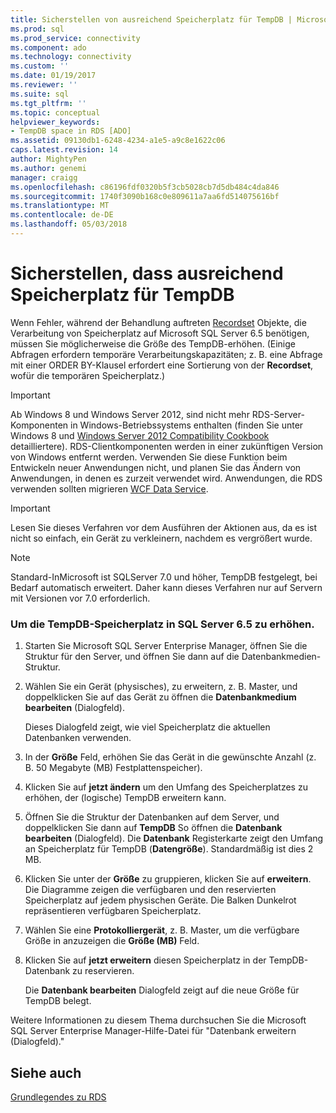 ```yaml
---
title: Sicherstellen von ausreichend Speicherplatz für TempDB | Microsoft Docs
ms.prod: sql
ms.prod_service: connectivity
ms.component: ado
ms.technology: connectivity
ms.custom: ''
ms.date: 01/19/2017
ms.reviewer: ''
ms.suite: sql
ms.tgt_pltfrm: ''
ms.topic: conceptual
helpviewer_keywords:
- TempDB space in RDS [ADO]
ms.assetid: 09130db1-6248-4234-a1e5-a9c8e1622c06
caps.latest.revision: 14
author: MightyPen
ms.author: genemi
manager: craigg
ms.openlocfilehash: c86196fdf0320b5f3cb5028cb7d5db484c4da846
ms.sourcegitcommit: 1740f3090b168c0e809611a7aa6fd514075616bf
ms.translationtype: MT
ms.contentlocale: de-DE
ms.lasthandoff: 05/03/2018
---
```

# <a name="ensuring-sufficient-tempdb-space"></a>Sicherstellen, dass ausreichend Speicherplatz für TempDB
Wenn Fehler, während der Behandlung auftreten [Recordset](../../../ado/reference/ado-api/recordset-object-ado.md) Objekte, die Verarbeitung von Speicherplatz auf Microsoft SQL Server 6.5 benötigen, müssen Sie möglicherweise die Größe des TempDB-erhöhen. (Einige Abfragen erfordern temporäre Verarbeitungskapazitäten; z. B. eine Abfrage mit einer ORDER BY-Klausel erfordert eine Sortierung von der **Recordset**, wofür die temporären Speicherplatz.)  
  
> [!IMPORTANT]
>  Ab Windows 8 und Windows Server 2012, sind nicht mehr RDS-Server-Komponenten in Windows-Betriebssystems enthalten (finden Sie unter Windows 8 und [Windows Server 2012 Compatibility Cookbook](https://www.microsoft.com/en-us/download/details.aspx?id=27416) detailliertere). RDS-Clientkomponenten werden in einer zukünftigen Version von Windows entfernt werden. Verwenden Sie diese Funktion beim Entwickeln neuer Anwendungen nicht, und planen Sie das Ändern von Anwendungen, in denen es zurzeit verwendet wird. Anwendungen, die RDS verwenden sollten migrieren [WCF Data Service](http://go.microsoft.com/fwlink/?LinkId=199565).  
  
> [!IMPORTANT]
>  Lesen Sie dieses Verfahren vor dem Ausführen der Aktionen aus, da es ist nicht so einfach, ein Gerät zu verkleinern, nachdem es vergrößert wurde.  
  
> [!NOTE]
>  Standard-InMicrosoft ist SQLServer 7.0 und höher, TempDB festgelegt, bei Bedarf automatisch erweitert. Daher kann dieses Verfahren nur auf Servern mit Versionen vor 7.0 erforderlich.  
  
### <a name="to-increase-the-tempdb-space-on-sql-server-65"></a>Um die TempDB-Speicherplatz in SQL Server 6.5 zu erhöhen.  
  
1.  Starten Sie Microsoft SQL Server Enterprise Manager, öffnen Sie die Struktur für den Server, und öffnen Sie dann auf die Datenbankmedien-Struktur.  
  
2.  Wählen Sie ein Gerät (physisches), zu erweitern, z. B. Master, und doppelklicken Sie auf das Gerät zu öffnen die **Datenbankmedium bearbeiten** (Dialogfeld).  
  
     Dieses Dialogfeld zeigt, wie viel Speicherplatz die aktuellen Datenbanken verwenden.  
  
3.  In der **Größe** Feld, erhöhen Sie das Gerät in die gewünschte Anzahl (z. B. 50 Megabyte (MB) Festplattenspeicher).  
  
4.  Klicken Sie auf **jetzt ändern** um den Umfang des Speicherplatzes zu erhöhen, der (logische) TempDB erweitern kann.  
  
5.  Öffnen Sie die Struktur der Datenbanken auf dem Server, und doppelklicken Sie dann auf **TempDB** So öffnen die **Datenbank bearbeiten** (Dialogfeld). Die **Datenbank** Registerkarte zeigt den Umfang an Speicherplatz für TempDB (**Datengröße**). Standardmäßig ist dies 2 MB.  
  
6.  Klicken Sie unter der **Größe** zu gruppieren, klicken Sie auf **erweitern**. Die Diagramme zeigen die verfügbaren und den reservierten Speicherplatz auf jedem physischen Geräte. Die Balken Dunkelrot repräsentieren verfügbaren Speicherplatz.  
  
7.  Wählen Sie eine **Protokolliergerät**, z. B. Master, um die verfügbare Größe in anzuzeigen die **Größe (MB)** Feld.  
  
8.  Klicken Sie auf **jetzt erweitern** diesen Speicherplatz in der TempDB-Datenbank zu reservieren.  
  
     Die **Datenbank bearbeiten** Dialogfeld zeigt auf die neue Größe für TempDB belegt.  
  
 Weitere Informationen zu diesem Thema durchsuchen Sie die Microsoft SQL Server Enterprise Manager-Hilfe-Datei für "Datenbank erweitern (Dialogfeld)."  
  
## <a name="see-also"></a>Siehe auch  
 [Grundlegendes zu RDS](../../../ado/guide/remote-data-service/rds-fundamentals.md)


